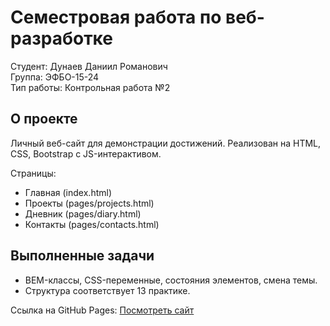 # Семестровая работа по веб-разработке

Студент: Дунаев Даниил Романович  
Группа: ЭФБО-15-24  
Тип работы: Контрольная работа №2

## О проекте

Личный веб-сайт для демонстрации достижений. Реализован на HTML, CSS, Bootstrap с JS-интерактивом.

Страницы:  
- Главная (index.html)  
- Проекты (pages/projects.html)  
- Дневник (pages/diary.html)  
- Контакты (pages/contacts.html)  

## Выполненные задачи

- BEM-классы, CSS-переменные, состояния элементов, смена темы.  
- Структура соответствует 13 практике.  

Ссылка на GitHub Pages: [Посмотреть сайт](https://danydunaev.github.io/pr13/)
